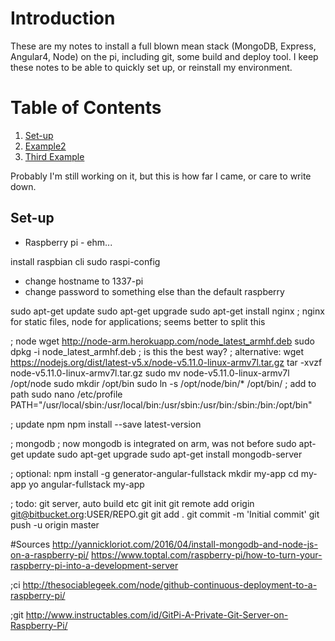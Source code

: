 # Introduction
These are my notes to install a full blown mean stack (MongoDB, Express, Angular4, Node) on the pi, including git, some build and deploy tool. I keep these notes to be able to quickly set up, or reinstall my environment. 

# Table of Contents
1. [Set-up](#Set-up)
2. [Example2](#example2)
3. [Third Example](#third-example)


Probably I'm still working on it, but this is how far I came, or care to write down.

## Set-up
* Raspberry pi - ehm...  

install raspbian cli
sudo raspi-config

* change hostname to 1337-pi
* change password to something else than the default raspberry

sudo apt-get update
sudo apt-get upgrade
sudo apt-get install nginx
; nginx for static files, node for applications; seems better to split this

; node
wget http://node-arm.herokuapp.com/node_latest_armhf.deb
sudo dpkg -i node_latest_armhf.deb
; is this the best way?
; alternative:
wget https://nodejs.org/dist/latest-v5.x/node-v5.11.0-linux-armv7l.tar.gz
tar -xvzf node-v5.11.0-linux-armv7l.tar.gz
sudo mv node-v5.11.0-linux-armv7l /opt/node
sudo mkdir /opt/bin
sudo ln -s /opt/node/bin/* /opt/bin/
; add to path
sudo nano /etc/profile
PATH="/usr/local/sbin:/usr/local/bin:/usr/sbin:/usr/bin:/sbin:/bin:/opt/bin"

; update npm
npm install --save latest-version

; mongodb
; now mongodb is integrated on arm, was not before
sudo apt-get update
sudo apt-get upgrade
sudo apt-get install mongodb-server

; optional:
npm install -g generator-angular-fullstack
mkdir my-app
cd my-app
yo angular-fullstack my-app

; todo: git server, auto build etc
git init
git remote add origin git@bitbucket.org:USER/REPO.git
git add .
git commit -m 'Initial commit'
git push -u origin master


#Sources
http://yannickloriot.com/2016/04/install-mongodb-and-node-js-on-a-raspberry-pi/
https://www.toptal.com/raspberry-pi/how-to-turn-your-raspberry-pi-into-a-development-server

;ci
http://thesociablegeek.com/node/github-continuous-deployment-to-a-raspberry-pi/

;git
http://www.instructables.com/id/GitPi-A-Private-Git-Server-on-Raspberry-Pi/